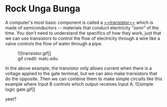 # Rock Unga Bunga

A computer's most basic component is called a [==transistor==](https://en.wikipedia.org/wiki/Transistor) which is made of semiconductors -- materials that conduct electricity *"semi"* of the time. You don't need to understand the specifics of how they work, just that we can use transistors to control the flow of electricity through a wire like a valve controls the flow of water through a pipe.

<figure markdown>
![[transistor.gif]]
<figcaption>gif credit: matc.edu</figcaption>
</figure>

In the above example, the transistor only allows current when there is a voltage applied to the gate terminal, but we can also make transistors that do the opposite. Then we can combine them to make simple circuits like this example where Input B controls which output receives Input A.
![[simple logic gate.gif]]

yeet?